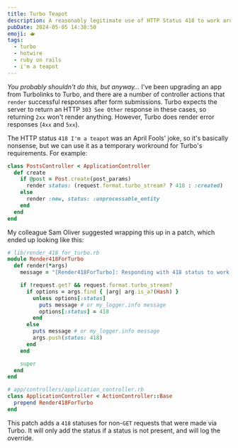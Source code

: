 ```yaml
---
title: Turbo Teapot
description: A reasonably legitimate use of HTTP Status 418 to work around Turbo's rendering limitation
pubDate: 2024-05-05 14:38:50
emoji: 🫖
tags:
  - turbo
  - hotwire
  - ruby on rails
  - i'm a teapot
---
```


_You probably shouldn't do this, but anyway…_ I've been upgrading an app from Turbolinks to Turbo, and there are a number of controller actions that `render` successful responses after form submissions. Turbo expects the server to return an HTTP `303 See Other` response in these cases, so returning `2xx` won't render anything. However, Turbo does render error responses (`4xx` and `5xx`).

The HTTP status `418 I'm a teapot` was an April Fools' joke, so it's basically nonsense, but we can use it as a temporary workround for Turbo's requirements. For example:

```rb
class PostsController < ApplicationController
  def create
    if @post = Post.create(post_params)
      render status: (request.format.turbo_stream? ? 418 : :created)
    else
      render :new, status: :unprocessable_entity
    end
  end
end
```

My colleague Sam Oliver suggested wrapping this up in a patch, which ended up looking like this:

```rb
# lib/render_418_for_turbo.rb
module Render418ForTurbo
  def render(*args)
    message = "[Render418ForTurbo]: Responding with 418 status to work around Turbo's rendering limitation."

    if !request.get? && request.format.turbo_stream?
      if options = args.find { |arg| arg.is_a?(Hash) }
        unless options[:status]
          puts message # or my_logger.info message
          options[:status] = 418
        end
      else
        puts message # or my_logger.info message
        args.push(status: 418)
      end
    end

    super
  end
end

# app/controllers/application_controller.rb
class ApplicationController < ActionController::Base
  prepend Render418ForTurbo
end
```

This patch adds a `418` statuses for non-`GET` requests that were made via Turbo. It will only add the status if a status is not present, and will log the override.
